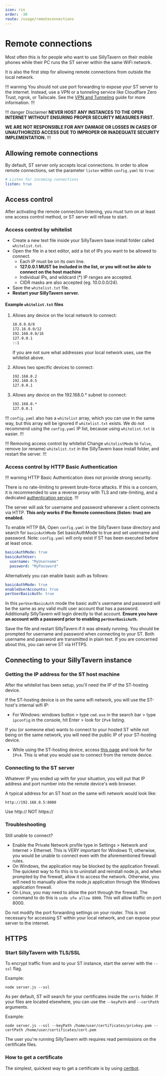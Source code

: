 ```yaml
---
icon: rss
order: -30
route: /usage/remoteconnections
---
```


# Remote connections

Most often this is for people who want to use SillyTavern on their mobile phones while their PC runs the ST server within the same WiFi network.

It is also the first step for allowing remote connections from outside the local network.

!!! warning
You should not use port forwarding to expose your ST server to the internet. Instead, use a VPN or a tunneling service like Cloudflare Zero Trust, ngrok, or Tailscale. See the [VPN and Tunneling](tunneling.md) guide for more information.
!!!

!!! danger Disclaimer
**NEVER HOST ANY INSTANCES TO THE OPEN INTERNET WITHOUT ENSURING PROPER SECURITY MEASURES FIRST.**

**WE ARE NOT RESPONSIBLE FOR ANY DAMAGE OR LOSSES IN CASES OF UNAUTHORIZED ACCESS DUE TO IMPROPER OR INADEQUATE SECURITY IMPLEMENTATION.**
!!!

## Allowing remote connections

By default, ST server only accepts local connections. In order to allow remote connections, set the parameter `listen` within `config.yaml` to `true`:
```yaml
# Listen for incoming connections
listen: true
```

## Access control

After activating the remote connection listening, you must turn on at least one access control method, or ST server will refuse to start.

### Access control by whitelist

* Create a new text file inside your SillyTavern base install folder called `whitelist.txt`.
* Open the file in a text editor, add a list of IPs you want to be allowed to connect.
  * Each IP must be on its own line.
  * **127.0.0.1 MUST be included in the list, or you will not be able to connect on the host machine**
  * Individual IPs, and wildcard (*) IP ranges are accepted.
  * CIDR masks are also accepted (eg. 10.0.0.0/24).
* Save the `whitelist.txt` file.
* **Restart your SillyTavern server.**

#### Example `whitelist.txt` files

1. Allows any device on the local network to connect:

    ```txt
    10.0.0.0/8
    172.16.0.0/12
    192.168.0.0/16
    127.0.0.1
    ::1
    ```
   
    If you are not sure what addresses your local network uses, use the whitelist above. 

2. Allows two specific devices to connect:

    ```txt
    192.168.0.2
    192.168.0.5
    127.0.0.1
    ```

3. Allows any device on the 192.168.0.* subnet to connect:

    ```txt
    192.168.0.*
    127.0.0.1
    ```

!!! `config.yaml` also has a `whitelist` array, which you can use in the same way, but this array will be ignored if `whitelist.txt` exists. We do not recommend using the `config.yaml` IP list, because using `whitelist.txt` is easier.
!!!

!!! Removing access control by whitelist
Change `whitelistMode` to `false`, remove (or rename) `whitelist.txt` in the SillyTavern base install folder, and restart the server.
!!!

### Access control by HTTP Basic Authentication

!!! warning
HTTP Basic Authentication does not provide strong security. 

There is no rate-limiting to prevent brute-force attacks. If this is a concern, it is recommended to use a reverse proxy with TLS and rate-limiting, and a dedicated [authentication service](sso.md).
!!!

The server will ask for username and password whenever a client connects via HTTP. **This only works if the Remote connections (listen: true) are enabled.**

To enable HTTP BA, Open `config.yaml` in the SillyTavern base directory and search for `basicAuthMode` Set basicAuthMode to true and set username and password. Note: `config.yaml` will only exist if ST has been executed before at least once.
```yaml
basicAuthMode: true
basicAuthUser:
  username: "MyUsername"
  password: "MyPassword"
```

Alternatively you can enable basic auth as follows:

```yaml
basicAuthMode: true
enableUserAccounts: true
perUserBasicAuth: true
```

In this `perUserBasicAuth` mode the basic auth's username and password will be the same as any valid multi user account that has a password. Additionally SillyTavern will login directly to that account. **Ensure you have an account with a password prior to enabling `perUserBasicAuth`.**

Save the file and restart SillyTavern if it was already running. You should be prompted for username and password when connecting to your ST. Both username and password are transmitted in plain text. If you are concerned about this, you can serve ST via HTTPS.

## Connecting to your SillyTavern instance

### Getting the IP address for the ST host machine

After the whitelist has been setup, you'll need the IP of the ST-hosting device.

If the ST-hosting device is on the same wifi network, you will use the ST-host's internal wifi IP:

* For Windows: windows button > type `cmd.exe` in the search bar > type `ipconfig` in the console, hit Enter > look for `IPv4` listing.

If you (or someone else) wants to connect to your hosted ST while not being on the same network, you will need the public IP of your ST-hosting device.

* While using the ST-hosting device, access [this page](https://whatismyipaddress.com/) and look for for `IPv4`. This is what you would use to connect from the remote device.

### Connecting to the ST server

Whatever IP you ended up with for your situation, you will put that IP address and port number into the remote device's web browser.

A typical address for an ST host on the same wifi network would look like:

`http://192.168.0.5:8000`

Use http:// NOT https://

### Troubleshooting

Still unable to connect?

* Enable the Private Network profile type in Settings > Network and Internet > Ethernet. This is VERY important for Windows 11, otherwise, you would be unable to connect even with the aforementioned firewall rules.
* On Windows, the application may be blocked by the application firewall. The quickest way to fix this is to uninstall and reinstall node.js, and when prompted by the firewall, allow it to access the network. Otherwise, you will need to manually allow the node.js application through the Windows application firewall.
* On Linux, you may need to allow the port through the firewall. The command to do this is `sudo ufw allow 8000`. This will allow traffic on port 8000.

Do not modify the port forwarding settings on your router. This is not necessary for accessing ST within your local network, and can expose your server to the internet.

## HTTPS

### Start SillyTavern with TLS/SSL

To encrypt traffic from and to your ST instance, start the server with the `--ssl` flag.

Example:
```
node server.js --ssl
```
As per default, ST will search for your certificates inside the `certs` folder. If your files are located elsewhere, you can use the `--keyPath` and `--certPath` arguments.

Example:
```
node server.js --ssl --keyPath /home/user/certificates/privkey.pem --certPath /home/user/certificates/cert.pem
```

The user you're running SillyTavern with requires read permissions on the certificate files.

### How to get a certificate

The simplest, quickest way to get a certificate is by using [certbot](https://letsencrypt.org/getting-started/).
